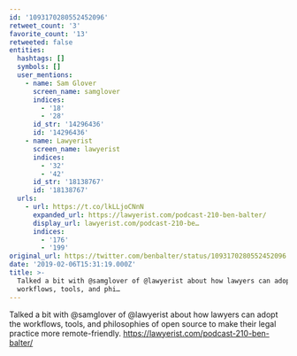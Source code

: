```yaml
---
id: '1093170280552452096'
retweet_count: '3'
favorite_count: '13'
retweeted: false
entities:
  hashtags: []
  symbols: []
  user_mentions:
    - name: Sam Glover
      screen_name: samglover
      indices:
        - '18'
        - '28'
      id_str: '14296436'
      id: '14296436'
    - name: Lawyerist
      screen_name: lawyerist
      indices:
        - '32'
        - '42'
      id_str: '18138767'
      id: '18138767'
  urls:
    - url: https://t.co/lkLLjoCNnN
      expanded_url: https://lawyerist.com/podcast-210-ben-balter/
      display_url: lawyerist.com/podcast-210-be…
      indices:
        - '176'
        - '199'
original_url: https://twitter.com/benbalter/status/1093170280552452096
date: '2019-02-06T15:31:19.000Z'
title: >-
  Talked a bit with @samglover of @lawyerist about how lawyers can adopt the
  workflows, tools, and phi…
---
```


Talked a bit with @samglover of @lawyerist about how lawyers can adopt the workflows, tools, and philosophies of open source to make their legal practice more remote-friendly. https://lawyerist.com/podcast-210-ben-balter/